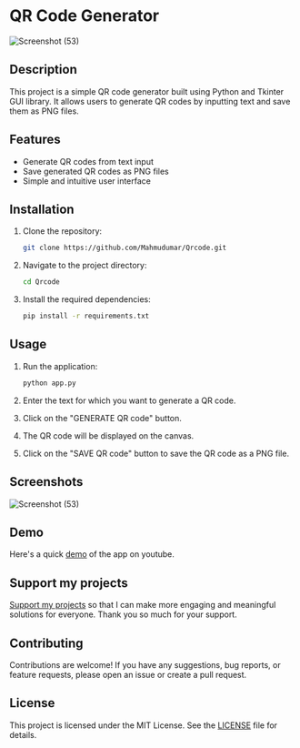 
# QR Code Generator

![Screenshot (53)](https://github.com/Mahmudumar/Qrcode/assets/90246975/69148bcc-9f83-40e2-b650-8c47955c5156)

## Description

This project is a simple QR code generator built using Python and Tkinter GUI library. It allows users to generate QR codes by inputting text and save them as PNG files.

## Features

- Generate QR codes from text input
- Save generated QR codes as PNG files
- Simple and intuitive user interface

## Installation

1. Clone the repository:

   ```bash
   git clone https://github.com/Mahmudumar/Qrcode.git
   ```

2. Navigate to the project directory:

   ```bash
   cd Qrcode
   ```

3. Install the required dependencies:

   ```bash
   pip install -r requirements.txt
   ```

## Usage

1. Run the application:

   ```bash
   python app.py
   ```

2. Enter the text for which you want to generate a QR code.
3. Click on the "GENERATE QR code" button.
4. The QR code will be displayed on the canvas.
5. Click on the "SAVE QR code" button to save the QR code as a PNG file.

## Screenshots

![Screenshot (53)](https://github.com/Mahmudumar/Qrcode/assets/90246975/69148bcc-9f83-40e2-b650-8c47955c5156)
## Demo

Here's a quick [demo](https://youtu.be/zV87OKy01Sc?feature=shared) of the app on youtube.

## Support my projects

[Support my projects](https://paystack.com/pay/supportMahmud) so that I can make more engaging and meaningful solutions for everyone. Thank you so much for your support.

## Contributing

Contributions are welcome! If you have any suggestions, bug reports, or feature requests, please open an issue or create a pull request.

## License

This project is licensed under the MIT License. See the [LICENSE](LICENSE) file for details.
